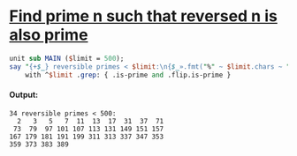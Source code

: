 [1]: https://rosettacode.org/wiki/Find_prime_n_such_that_reversed_n_is_also_prime

# [Find prime n such that reversed n is also prime][1]

```perl
unit sub MAIN ($limit = 500);
say "{+$_} reversible primes < $limit:\n{$_».fmt("%" ~ $limit.chars ~ "d").batch(10).join("\n")}",
    with ^$limit .grep: { .is-prime and .flip.is-prime }
```

#### Output:
```
34 reversible primes < 500:
  2   3   5   7  11  13  17  31  37  71
 73  79  97 101 107 113 131 149 151 157
167 179 181 191 199 311 313 337 347 353
359 373 383 389
```

